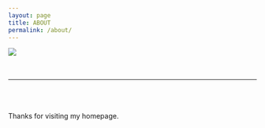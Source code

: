 ```yaml
---
layout: page
title: ABOUT
permalink: /about/
---
```


<img class="lg_img" src="{{ site.url }}/assets/img/about.jpg">
<br><br><br>
<hr>
<br><br><br>
<div class="text_box center">
    Thanks for visiting my homepage.
</div>
